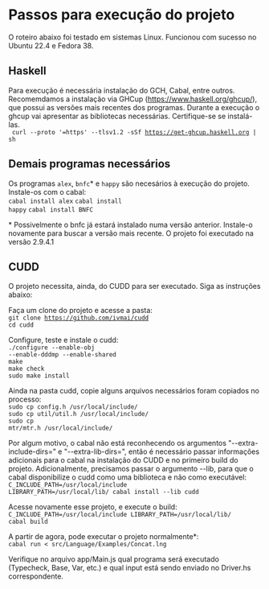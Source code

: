 # Passos para execução do projeto

O roteiro abaixo foi testado em sistemas Linux. Funcionou com sucesso no Ubuntu 22.4 e Fedora 38.

## Haskell
Para execução é necessária instalação do GCH, Cabal, entre outros.
Recomemdamos a instalação via GHCup (https://www.haskell.org/ghcup/), que possui as versões mais recentes dos programas.
Durante a execução o ghcup vai apresentar as bibliotecas necessárias. Certifique-se se instalá-las.<br>
<code> curl --proto '=https' --tlsv1.2 -sSf https://get-ghcup.haskell.org | sh </code>


## Demais programas necessários

Os programas `alex`, `bnfc`* e `happy` são necesários à execução do projeto.<br> Instale-os com o cabal:<br>
<code>cabal install alex</code>
<code>cabal install happy</code>
<code>cabal install BNFC</code>

\* Possivelmente o bnfc já estará instalado numa versão anterior. Instale-o novamente para buscar a versão mais recente. O projeto foi executado na versão 2.9.4.1

## CUDD
O projeto necessita, ainda, do CUDD para ser executado. Siga as instruções abaixo:

Faça um clone do projeto e acesse a pasta:<br>
<code>git clone https://github.com/ivmai/cudd</code><br>
<code>cd cudd</code><br>

Configure, teste e instale o cudd:<br>
<code>./configure --enable-obj --enable-dddmp --enable-shared</code><br>
<code>make</code><br>
<code>make check</code><br>
<code>sudo make install</code><br>

Ainda na pasta cudd, copie alguns arquivos necessários foram copiados no processo:<br>
<code>sudo cp config.h /usr/local/include/</code><br>
<code>sudo cp util/util.h /usr/local/include/</code><br>
<code>sudo cp mtr/mtr.h /usr/local/include/</code><br>

Por algum motivo, o cabal não está reconhecendo os argumentos "--extra-include-dirs=" e "--extra-lib-dirs=", então é necessário passar informações adicionais para o cabal na instalação do CUDD e no primeiro build do projeto. Adicionalmente, precisamos passar o argumento --lib, para que o cabal disponibilize o cudd como uma biblioteca e não como executável:<br>
<code>C_INCLUDE_PATH=/usr/local/include LIBRARY_PATH=/usr/local/lib/ cabal install --lib cudd</code>

Acesse novamente esse projeto, e execute o build:<br>
<code>C_INCLUDE_PATH=/usr/local/include LIBRARY_PATH=/usr/local/lib/ cabal build</code>

A partir de agora, pode executar o projeto normalmente*:<br>
<code>cabal run < src/Language/Examples/Concat.lng</code> 

Verifique no arquivo app/Main.js qual programa será executado (Typecheck, Base, Var, etc.) e qual input está sendo enviado no Driver.hs correspondente.
